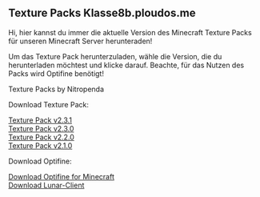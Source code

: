 ## Texture Packs Klasse8b.ploudos.me

Hi, hier kannst du immer die aktuelle Version des Minecraft Texture Packs für unseren Minecraft Server herunteraden!

Um das Texture Pack herunterzuladen, wähle die Version, die du herunterladen möchtest und klicke darauf. Beachte, für das Nutzen des Packs wird Optifine benötigt!


Texture Packs by Nitropenda

Download Texture Pack:

[Texture Pack v2.3.1]()     
[Texture Pack v2.3.0](Nitropenda.github.io/Klasse8b-V2.3.0)                         
[Texture Pack v2.2.0]()                          
[Texture Pack v2.1.0]()                         
                        
Download Optifine:

[Download Optifine for Minecraft](https://optifine.net/downloads)             
[Download Lunar-Client](https://www.lunarclient.com/download/)
